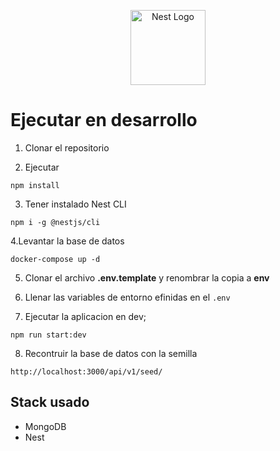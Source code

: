 <p align="center">
  <a href="http://nestjs.com/" target="blank"><img src="https://nestjs.com/img/logo-small.svg" width="120" alt="Nest Logo" /></a>
</p>

# Ejecutar en desarrollo

1. Clonar el repositorio

2. Ejecutar

```
npm install

```

3. Tener instalado Nest CLI

```
npm i -g @nestjs/cli
```

4.Levantar la base de datos

```
docker-compose up -d
```

5. Clonar el archivo __.env.template__ y renombrar la copia a __env__

6. Llenar las variables de entorno efinidas en el ```.env```

7. Ejecutar la aplicacion  en dev;

```
npm run start:dev
```

8. Recontruir la base de datos con la semilla

```
http://localhost:3000/api/v1/seed/
```

## Stack usado

- MongoDB
- Nest

